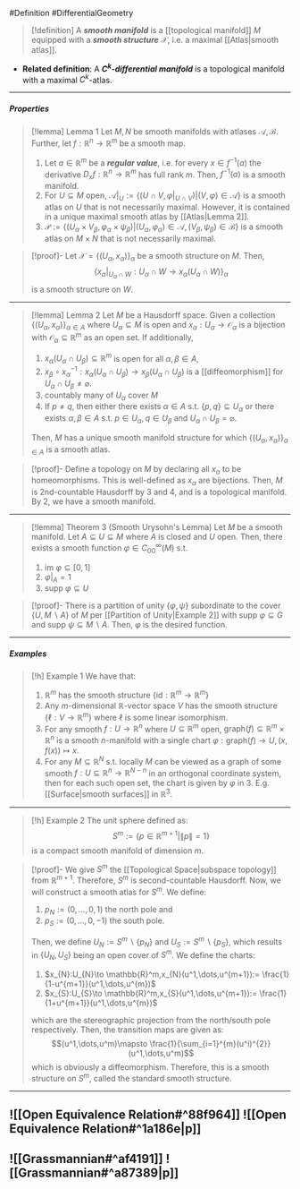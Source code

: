 #Definition #DifferentialGeometry 

> [!definition]
> A ***smooth manifold*** is a [[topological manifold]] $M$ equipped with a ***smooth structure*** $\mathcal{X}$, i.e. a maximal [[Atlas|smooth atlas]].
- **Related definition**: A ***$C^k$-differential manifold*** is a topological manifold with a maximal $C^k$-atlas.
---
##### Properties
> [!lemma] Lemma 1
> Let $M,N$ be smooth manifolds  with atlases $\mathcal{A},\mathcal{B}$. Further, let $f:\mathbb{R}^n\to \mathbb{R}^m$ be a smooth map.
> 1. Let $a\in \mathbb{R}^m$ be a ***regular value***, i.e. for every $x\in f^{-1}(a)$ the derivative $D_{x}f:\mathbb{R}^n\to \mathbb{R}^m$ has full rank $m$. Then, $f^{-1}(a)$ is a smooth manifold.
> 2. For $U\subseteq M$ open, $\mathcal{A}|_{U}:=\{ (U\cap V,\varphi|_{U\cap V})|(V,\varphi)\in \mathcal{A} \}$ is a smooth atlas on $U$ that is not necessarily maximal. However, it is contained in a unique maximal smooth atlas by [[Atlas|Lemma 2]].
> 3. $\mathcal{P}:=\{ (U_{\alpha}\times V_{\beta},\varphi_{\alpha}\times \psi_{\beta}) |(U_{\alpha},\varphi_{\alpha})\in \mathcal{A},(V_{\beta},\psi_{\beta})\in \mathcal{B}\}$ is a smooth atlas on $M\times N$ that is not necessarily maximal.
> 

> [!proof]-
> Let $\mathcal{X}=\{ (U_{\alpha},x_{\alpha}) \}_{\alpha}$ be a smooth structure on $M$. Then, $$\{ x_{\alpha}|_{U_{\alpha}\cap W}: U_{\alpha}\cap W\to x_{\alpha}(U_{\alpha}\cap W)\}_{\alpha}$$is a smooth structure on $W$. 
---
> [!lemma] Lemma 2
> Let $M$ be a Hausdorff space. Given a collection  $\{ (U_{\alpha},x_{\alpha} )\}_{\alpha\in A}$ where $U_{\alpha}\subseteq M$ is open and $x_{\alpha}:U_{\alpha}\to \mathcal{O}_{\alpha}$ is a bijection with $\mathcal{O}_{\alpha}\subseteq \mathbb{R}^m$ as an open set. If additionally, 
> 1. $x_{\alpha}(U_{\alpha}\cap U_{\beta})\subseteq \mathbb{R}^m$ is open for all $\alpha,\beta\in A$,
> 2. $x_{\beta}\circ x_{\alpha}^{-1}: x_{\alpha}(U_{\alpha}\cap U_{\beta})\to x_{\beta}(U_{\alpha}\cap U_{\beta})$ is a [[diffeomorphism]] for $U_{\alpha}\cap U_{\beta}\neq \varnothing$.
> 3. countably many of $U_{\alpha}$ cover $M$
> 4. If $p\neq q$, then either there exists $\alpha\in A$ s.t. $\{ p,q \}\subseteq U_{\alpha}$ or there exists $\alpha,\beta\in A$ s.t. $p\in U_{\alpha}, q\in U_{\beta}$ and $U_{\alpha}\cap U_{\beta}=\varnothing$.
> 
> Then, $M$ has a unique smooth manifold structure for which $\{ (U_{\alpha},x_{\alpha}) \}_{\alpha\in A}$ is a smooth atlas.

> [!proof]-
> Define a topology on $M$ by declaring all $x_{\alpha}$ to be homeomorphisms. This is well-defined as $x_{\alpha}$ are bijections. Then, $M$ is 2nd-countable Hausdorff by 3 and 4, and is a topological manifold. By 2, we have a smooth manifold.
---
> [!lemma] Theorem 3 (Smooth Urysohn's Lemma)
> Let $M$ be a smooth manifold. Let $A\subseteq U\subseteq M$ where $A$ is closed and $U$ open. Then, there exists a smooth function $\varphi\in C^\infty_{00}(M)$ s.t.
> 1. $\text{im }\varphi \subseteq[0,1]$
> 2. $\varphi|_{A}=1$
> 3. $\text{supp }\varphi \subseteq U$

> [!proof]-
> There is a partition of unity $\{ \varphi,\psi \}$ subordinate to the cover $\{ U, M \backslash A \}$ of $M$ per [[Partition of Unity|Example 2]] with $\text{supp }\varphi \subseteq G$ and $\text{supp }\psi \subseteq M\backslash A$. Then, $\varphi$ is the desired function.

---
##### Examples
> [!h] Example 1
> We have that: 
> 1. $\mathbb{R}^m$ has the smooth structure $\{ \text{id}:\mathbb{R}^m\to \mathbb{R}^m \}$
> 2. Any $m$-dimensional $\mathbb{R}$-vector space $V$ has the smooth structure $\{ \ell:V\to \mathbb{R}^m \}$ where $\ell$ is some linear isomorphism.
> 3. For any smooth $f:U\to \mathbb{R}^n$ where $U\subseteq \mathbb{R}^m$ open, $\text{graph}(f)\subseteq \mathbb{R}^m\times \mathbb{R}^n$ is a smooth $n$-manifold with a single chart $\varphi:\text{graph}(f)\to U,(x,f(x))\mapsto x$.
> 4. For any $M\subseteq \mathbb{R}^N$ s.t. locally $M$ can be viewed as a graph of some smooth $f:U\subseteq \mathbb{R}^n\to \mathbb{R}^{N-n}$ in an orthogonal coordinate system, then for each such open set, the chart is given by $\varphi$ in 3. E.g. [[Surface|smooth surfaces]] in $\mathbb{R}^3$.
---
> [!h] Example 2
> The unit sphere defined as: $$S^m:=\{ p\in \mathbb{R}^{m+1}|\left\| p \right\| =1 \}$$is a compact smooth manifold of dimension $m$.

> [!proof]-
> We give $S^m$ the [[Topological Space|subspace topology]] from $\mathbb{R}^{m+1}$. Therefore, $S^m$ is second-countable Hausdorff. Now, we will construct a smooth atlas for $S^m$. We define:
> 1. $p_{N}:=(0,\dots,0,1)$ the north pole and
> 2. $p_{S}:=(0,\dots,0,-1)$ the south pole.
> 
> Then, we define $U_{N}:=S^m \backslash \{ p_{N} \}$ and $U_{S}:=S^m \backslash\{ p_{S} \}$, which results in $\{ U_{N},U_{S} \}$ being an open cover of $S^m$. We define the charts:
> 1. $x_{N}:U_{N}\to \mathbb{R}^m,x_{N}(u^1,\dots,u^{m+1}):= \frac{1}{1-u^{m+1}}(u^1,\dots,u^{m})$
> 2. $x_{S}:U_{S}\to \mathbb{R}^m,x_{S}(u^1,\dots,u^{m+1}):= \frac{1}{1+u^{m+1}}(u^1,\dots,u^{m})$
>    
> which are the stereographic projection from the north/south pole respectively. Then, the transition maps are given as: $$(u^1,\dots,u^m)\mapsto \frac{1}{\sum_{i=1}^{m}(u^i)^{2}}(u^1,\dots,u^m)$$which is obviously a diffeomorphism. Therefore, this is a smooth structure on $S^m$, called the standard smooth structure. 
---
![[Open Equivalence Relation#^88f964]]
![[Open Equivalence Relation#^1a186e|p]]
---
![[Grassmannian#^af4191]]
![[Grassmannian#^a87389|p]]
---